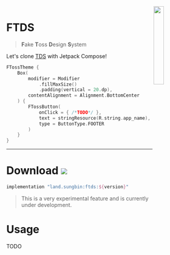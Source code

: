 <img src="https://user-images.githubusercontent.com/40740128/149664872-5021a834-4167-4b30-8de7-20d710e73f99.png" align="right" width="23%" />

# FTDS 

> **F**ake **T**oss **D**esign **S**ystem

Let's clone [TDS](https://youtu.be/pfKuEuufgdc) with Jetpack Compose!

```kotlin
FTossTheme {
    Box(
        modifier = Modifier
            .fillMaxSize()
            .padding(vertical = 20.dp),
        contentAlignment = Alignment.BottomCenter
    ) {
        FTossButton(
            onClick = { /*TODO*/ },
            text = stringResource(R.string.app_name),
            type = ButtonType.FOOTER
        )
    }
}
```

---

# Download [![](https://img.shields.io/maven-central/v/land.sungbin/ftds)](https://search.maven.org/artifact/land.sungbin/ftds)

```groovy
implementation "land.sungbin:ftds:${version}"
```

> This is a very experimental feature and is currently under development.

# Usage

TODO
